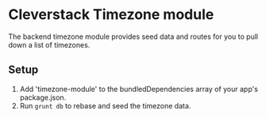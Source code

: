 # Cleverstack Timezone module
The backend timezone module provides seed data and routes for you to pull down a list of timezones.

## Setup
1. Add 'timezone-module' to the bundledDependencies array of your app's package.json.
2. Run `grunt db` to rebase and seed the timezone data.
